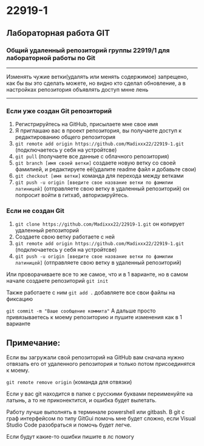 # 22919-1
## Лабораторная работа GIT
### Общий удаленный репозиторий группы 22919/1 для лабораторной работы по Git
____

Изменять чужие ветки(удалять или менять содержимое) запрещено, как бы вы это сделать можете, но видно кто сделал обновление, а в настройках репозитория объявлять доступ мнне лень
____
### Если уже создан Git репозиторий
1. Регистрируйтесь на GitHub, присылаете мне свое имя
3. Я приглашаю вас в проект репозитория, вы получаете доступ к редактированию общего репозитория
5. `git remote add origin https://github.com/Madixxx22/22919-1.git` (подключаетесь у себя на устройтсве)
6. `git pull` (получаете все данные с облачного репозитория)
7. `git branch [имя своей ветки]` создаете новую ветку со своей фамилией, и редактируете её(удалите readme файл и добавьте свои)
8. `git checkout [имя ветки]` команда для перехода между ветками
9. `git push -u origin [введите свое название ветки по фамилии латиницей]` (отправляете свою ветку в удаленный репозиторий) он попросит войти в гитхаб, авторизируйтесь.

### Если не создан Git
1. `git clone https://github.com/Madixxx22/22919-1.git` он копирует удаленный репозиторий
2. Создаете свою ветку работаете с ней
3. `git remote add origin https://github.com/Madixxx22/22919-1.git` (подключаетесь у себя на устройтсве)
4. `git push -u origin [введите свое название ветки по фамилии латиницей]` (отправляете свою ветку в удаленный репозиторий)

Или проворачиваете все то же самое, что и в 1 варианте, но в самом начале создаете репозиторий `git init`

Также работаете с ним `git add .` добавляете все свои файлы на фиксацию

`git commit -m "Ваше сообщение коммита"` А дальше просто привязываетесь к моему репозиторию и пушите изменения как в 1 варианте

## Примечание:

Если вы загружали свой репозиторий на GitHub вам сначала нужно отвязать его от удаленного репозитория и только потом присоединятся к моему. 

`git remote remove origin` (команда для отвязки)

Если у вас git находится в папке с русскими буквами переименуйте на латынь, а то не приконектится, и ошибка будет вылетать.

Работу лучше выполнять в терминале powershell или gitbash. В git с граф интерфейсом по типу GitGui помочь мне будет сложно, если Visual Studio Code разобраться и помочь будет легче.

Если будут какие-то ошибки пишите в лс помогу
